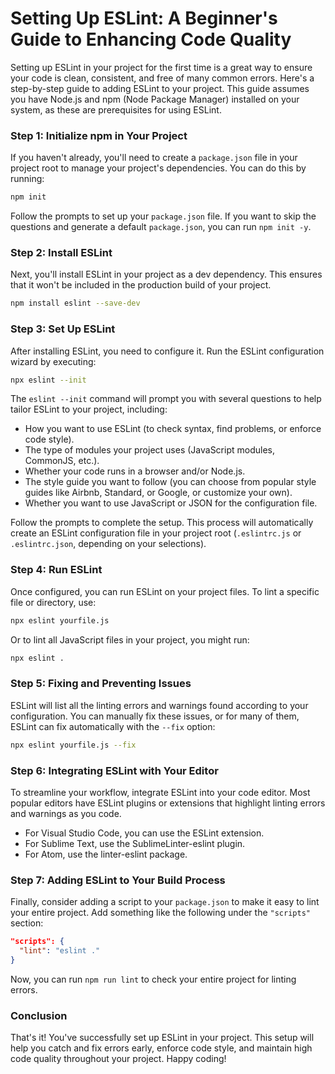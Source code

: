 # Setting Up ESLint: A Beginner's Guide to Enhancing Code Quality

Setting up ESLint in your project for the first time is a great way to ensure your code is clean, consistent, and free of many common errors. Here's a step-by-step guide to adding ESLint to your project. This guide assumes you have Node.js and npm (Node Package Manager) installed on your system, as these are prerequisites for using ESLint.

### Step 1: Initialize npm in Your Project

If you haven't already, you'll need to create a `package.json` file in your project root to manage your project's dependencies. You can do this by running:

```sh
npm init
```

Follow the prompts to set up your `package.json` file. If you want to skip the questions and generate a default `package.json`, you can run `npm init -y`.

### Step 2: Install ESLint

Next, you'll install ESLint in your project as a dev dependency. This ensures that it won't be included in the production build of your project.

```sh
npm install eslint --save-dev
```

### Step 3: Set Up ESLint

After installing ESLint, you need to configure it. Run the ESLint configuration wizard by executing:

```sh
npx eslint --init
```

The `eslint --init` command will prompt you with several questions to help tailor ESLint to your project, including:

- How you want to use ESLint (to check syntax, find problems, or enforce code style).
- The type of modules your project uses (JavaScript modules, CommonJS, etc.).
- Whether your code runs in a browser and/or Node.js.
- The style guide you want to follow (you can choose from popular style guides like Airbnb, Standard, or Google, or customize your own).
- Whether you want to use JavaScript or JSON for the configuration file.

Follow the prompts to complete the setup. This process will automatically create an ESLint configuration file in your project root (`.eslintrc.js` or `.eslintrc.json`, depending on your selections).

### Step 4: Run ESLint

Once configured, you can run ESLint on your project files. To lint a specific file or directory, use:

```sh
npx eslint yourfile.js
```

Or to lint all JavaScript files in your project, you might run:

```sh
npx eslint .
```

### Step 5: Fixing and Preventing Issues

ESLint will list all the linting errors and warnings found according to your configuration. You can manually fix these issues, or for many of them, ESLint can fix automatically with the `--fix` option:

```sh
npx eslint yourfile.js --fix
```

### Step 6: Integrating ESLint with Your Editor

To streamline your workflow, integrate ESLint into your code editor. Most popular editors have ESLint plugins or extensions that highlight linting errors and warnings as you code.

- For Visual Studio Code, you can use the ESLint extension.
- For Sublime Text, use the SublimeLinter-eslint plugin.
- For Atom, use the linter-eslint package.

### Step 7: Adding ESLint to Your Build Process

Finally, consider adding a script to your `package.json` to make it easy to lint your entire project. Add something like the following under the `"scripts"` section:

```json
"scripts": {
  "lint": "eslint ."
}
```

Now, you can run `npm run lint` to check your entire project for linting errors.

### Conclusion

That's it! You've successfully set up ESLint in your project. This setup will help you catch and fix errors early, enforce code style, and maintain high code quality throughout your project. Happy coding!